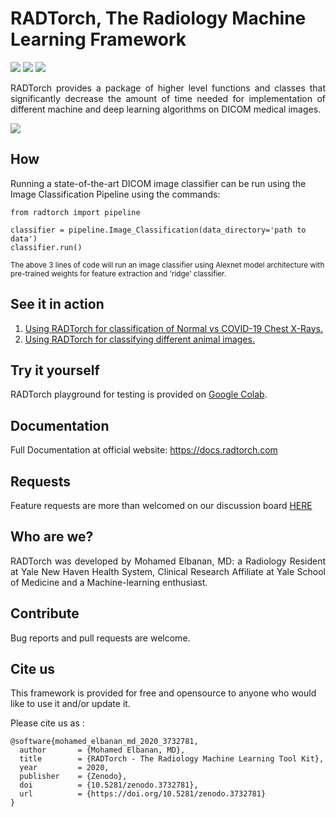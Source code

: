 
# RADTorch, The Radiology Machine Learning Framework


![](https://img.shields.io/badge/stable%20version-1.1.1-brightgreen?style=for-the-badge)
![](https://img.shields.io/badge/dependencies-up%20to%20date-brightgreen?style=for-the-badge)
![](https://img.shields.io/badge/license-AGPL3.0-red?style=for-the-badge)


<p style='text-align: justify;'>
RADTorch provides a package of higher level functions and classes that significantly decrease the amount of time needed for implementation of different machine and deep learning algorithms on DICOM medical images.
</p>

![](/docs/documentation/img/radtorch_stack.png)


## How

Running a state-of-the-art DICOM image classifier can be run using the Image Classification Pipeline using the commands:
```
from radtorch import pipeline

classifier = pipeline.Image_Classification(data_directory='path to data')
classifier.run()
```
<small>
The above 3 lines of code will run an image classifier using Alexnet model architecture with pre-trained weights for feature extraction and 'ridge' classifier.
</small>

## See it in action
1. [Using RADTorch for classification of Normal vs COVID-19 Chest X-Rays.](https://www.kaggle.com/elbanan/radtorch-covid-19)
2. [Using RADTorch for classifying different animal images.](https://www.kaggle.com/elbanan/radtorch-animal-classification)



## Try it yourself
RADTorch playground for testing is provided on [Google Colab](https://colab.research.google.com/drive/1O7op_RtuNs12uIs0QVbwoeZdtbyQ4Q9i).


## Documentation
Full Documentation at official website: https://docs.radtorch.com


## Requests
Feature requests are more than welcomed on our discussion board [HERE](https://github.com/radtorch/radtorch/issues/4#issue-573590182)


## Who are we?
<p style='text-align: justify;'>
RADTorch was developed by Mohamed Elbanan, MD: a Radiology Resident at Yale New Haven Health System, Clinical Research Affiliate at Yale School of Medicine and a Machine-learning enthusiast.
</p>


## Contribute
Bug reports and pull requests are welcome.

## Cite us
This framework is provided for free and opensource to anyone who would like to use it and/or update it.

Please cite us as :

```
@software{mohamed_elbanan_md_2020_3732781,
  author       = {Mohamed Elbanan, MD},
  title        = {RADTorch - The Radiology Machine Learning Tool Kit},
  year         = 2020,
  publisher    = {Zenodo},
  doi          = {10.5281/zenodo.3732781},
  url          = {https://doi.org/10.5281/zenodo.3732781}
}
```
